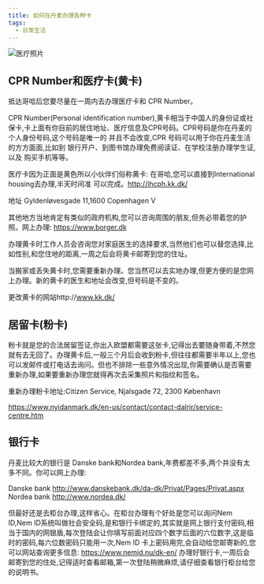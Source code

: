 ```yaml
---
title: 如何在丹麦办理各种卡
tags:
  - 日常生活
---
```

![医疗照片](https://www.howtoliveindenmark.com/wp-content/uploads/2016/02/job-interview.jpg)

## CPR Number和医疗卡(黄卡)
抵达哥哈后您要尽量在一周内去办理医疗卡和 CPR Number。

CPR Number(Personal identification number),黄卡相当于中国人的身份证或社保卡,卡上面有你目前的居住地址、医疗信息及CPR号码。CPR号码是你在丹麦的个人身份号码,这个号码是唯一的 并且不会改变,CPR 号码可以用于你在丹麦生活的方方面面,比如到 银行开户、到图书馆办理免费阅读证、在学校注册办理学生证,以及 购买手机等等。

医疗卡因为正面是黄色所以小伙伴们俗称黄卡: 在哥哈,您可以直接到International housing去办理,半天时间准 可以完成。http://ihcph.kk.dk/

地址 Gyldenløvesgade 11,1600 Copenhagen V 

其他地方当地肯定有类似的政府机构,您可以咨询周围的朋友,但务必带着您的护照。网上办理: https://www.borger.dk

办理黄卡时工作人员会咨询您对家庭医生的选择要求,当然他们也可以替您选择,比如性别,和您住地的距离,一周之后会将黄卡邮寄到您的住址。

当搬家或丢失黄卡时,您需要重新办理。您当然可以去实地办理,但更方便的是您网上办理。新的黄卡的医生和地址会改变,但号码是不变的。

更改黄卡的网站http://www.kk.dk/

## 居留卡(粉卡)
粉卡就是您的合法居留签证,你出入欧盟都需要这张卡,记得出去要随身带着,不然您就有去无回了。办理黄卡后,一般三个月后会收到粉卡,但往往都需要半年以上,您也可以发邮件或打电话去询问。但也不排除一些意外情况出现,你需要确认是否需要重新办理,如果要重新办理您就得再次去采集照片和指纹和签名。

重新办理粉卡地址:Citizen Service, Njalsgade 72, 2300 København

https://www.nyidanmark.dk/en-us/contact/contact-dalrir/service-centre.htm

## 银行卡

丹麦比较大的银行是 Danske bank和Nordea bank,年费都差不多,两个并没有太多不同。你可以网上办理:

Danske bank
http://www.danskebank.dk/da-dk/Privat/Pages/Privat.aspx
Nordea bank
http://www.nordea.dk/

但最好还是去柜台办理,这样省心。在柜台办理有个好处是您可以询问Nem ID,Nem ID系统叫做社会安全码,是和银行卡绑定的,其实就是网上银行支付密码,相当于国内的网银盾,每次登陆会让你填写前面对应四个数字后面的六位数字,这是临时的密码,每六位数密码只能用一次,Nem ID 卡上密码用完,会自动给您邮寄新的,您可以网站查询更多信息: https://www.nemid.nu/dk-en/
办理好银行卡,一周后会邮寄到您的住处,记得适时查看邮箱,第一次登陆稍微麻烦,请仔细查看银行柜台给您的说明书。


